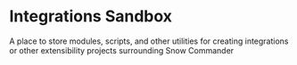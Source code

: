 # Integrations Sandbox

A place to store modules, scripts, and other utilities for creating integrations or other extensibility projects surrounding Snow Commander


